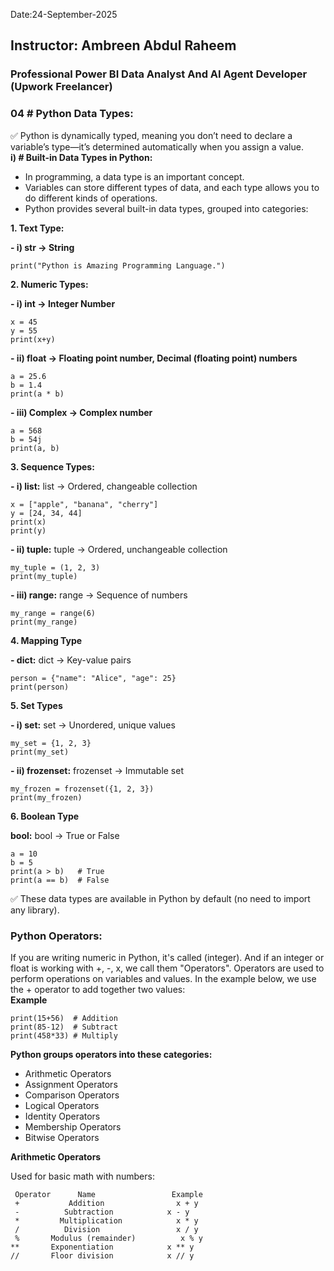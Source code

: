 Date:24-September-2025

## Instructor: Ambreen Abdul Raheem
### Professional Power BI Data Analyst And AI Agent Developer (Upwork Freelancer)

### 04 # Python Data Types:
✅ Python is dynamically typed, meaning you don’t need to declare a variable’s type—it’s determined automatically when you assign a value.\
**i) # Built-in Data Types in Python:**
- In programming, a data type is an important concept.
- Variables can store different types of data, and each type allows you to do different kinds of operations.
- Python provides several built-in data types, grouped into categories:

**1. Text Type:**

**- i) str → String**
```
print("Python is Amazing Programming Language.")
```
**2. Numeric Types:**

**- i) int → Integer Number**
```
x = 45
y = 55
print(x+y)
```
**- ii) float → Floating point number,  Decimal (floating point) numbers**
```
a = 25.6
b = 1.4
print(a * b)
```
**- iii) Complex → Complex number** 
```
a = 568
b = 54j
print(a, b)
```
**3. Sequence Types:**

**- i) list:** list → Ordered, changeable collection
```
x = ["apple", "banana", "cherry"]
y = [24, 34, 44]
print(x)
print(y)
```
**- ii) tuple:** tuple → Ordered, unchangeable collection
```
my_tuple = (1, 2, 3)
print(my_tuple)
```
**- iii) range:** range → Sequence of numbers
```
my_range = range(6)
print(my_range)
```
**4. Mapping Type**

**- dict:** dict → Key-value pairs
```
person = {"name": "Alice", "age": 25}
print(person)
```
**5. Set Types**

**- i) set:** set → Unordered, unique values
```
my_set = {1, 2, 3}
print(my_set)
```
**- ii) frozenset:** frozenset → Immutable set
```
my_frozen = frozenset({1, 2, 3})
print(my_frozen)
```
**6. Boolean Type** 

**bool:** bool → True or False
```
a = 10
b = 5
print(a > b)   # True
print(a == b)  # False
```

✅ These data types are available in Python by default (no need to import any library).

### Python Operators:
If you are writing numeric in Python, it's called (integer). And if an integer or float is working with +, -, x, we call them "Operators". Operators are used to perform operations on variables and values.
In the example below, we use the + operator to add together two values:\
**Example**
```
print(15+56)  # Addition
print(85-12)  # Subtract
print(458*33) # Multiply
```
**Python groups operators into these categories:**
- Arithmetic Operators
- Assignment Operators
- Comparison Operators
- Logical Operators
- Identity Operators
- Membership Operators
- Bitwise Operators

**Arithmetic Operators**

Used for basic math with numbers:
```
 Operator	   Name	                Example
 +	         Addition	             x + y
 -	        Subtraction	           x - y
 *	       Multiplication	         x * y
 /         	Division	             x / y
 %	     Modulus (remainder)	      x % y
**	     Exponentiation	           x ** y
//	     Floor division            x // y
```




